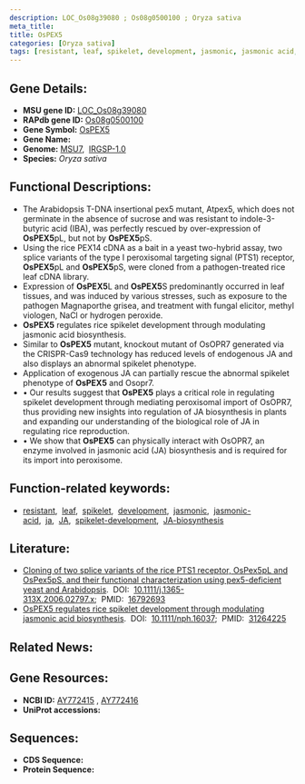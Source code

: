 ```yaml
---
description: LOC_Os08g39080 ; Os08g0500100 ; Oryza sativa
meta_title:
title: OsPEX5
categories: [Oryza sativa]
tags: [resistant, leaf, spikelet, development, jasmonic, jasmonic acid,  ja , JA, spikelet development, JA biosynthesis]
---
```


## Gene Details:
- **MSU gene ID:** [LOC_Os08g39080](http://rice.uga.edu/cgi-bin/ORF_infopage.cgi?orf=LOC_Os08g39080)  
- **RAPdb gene ID:** [Os08g0500100](https://rapdb.dna.affrc.go.jp/locus/?name=Os08g0500100)  
- **Gene Symbol:** <u>OsPEX5</u>
- **Gene Name:**
- **Genome:**  [MSU7](http://rice.uga.edu/),&nbsp;&nbsp;[IRGSP-1.0](https://rapdb.dna.affrc.go.jp/download/irgsp1.html)
- **Species:** *Oryza sativa*

## Functional Descriptions:
   - The Arabidopsis T-DNA insertional pex5 mutant, Atpex5, which does not germinate in the absence of sucrose and was resistant to indole-3-butyric acid (IBA), was perfectly rescued by over-expression of **OsPEX5**pL, but not by **OsPEX5**pS.
   - Using the rice PEX14 cDNA as a bait in a yeast two-hybrid assay, two splice variants of the type I peroxisomal targeting signal (PTS1) receptor, **OsPEX5**pL and **OsPEX5**pS, were cloned from a pathogen-treated rice leaf cDNA library.
   - Expression of **OsPEX5**L and **OsPEX5**S predominantly occurred in leaf tissues, and was induced by various stresses, such as exposure to the pathogen Magnaporthe grisea, and treatment with fungal elicitor, methyl viologen, NaCl or hydrogen peroxide.
   - **OsPEX5** regulates rice spikelet development through modulating jasmonic acid biosynthesis.
   - Similar to **OsPEX5** mutant, knockout mutant of OsOPR7 generated via the CRISPR-Cas9 technology has reduced levels of endogenous JA and also displays an abnormal spikelet phenotype.
   - Application of exogenous JA can partially rescue the abnormal spikelet phenotype of **OsPEX5** and Osopr7.
   - • Our results suggest that **OsPEX5** plays a critical role in regulating spikelet development through mediating peroxisomal import of OsOPR7, thus providing new insights into regulation of JA biosynthesis in plants and expanding our understanding of the biological role of JA in regulating rice reproduction.
   - • We show that **OsPEX5** can physically interact with OsOPR7, an enzyme involved in jasmonic acid (JA) biosynthesis and is required for its import into peroxisome.

## Function-related keywords:
   - [resistant](/tags/resistant/),&nbsp;&nbsp;[leaf](/tags/leaf/),&nbsp;&nbsp;[spikelet](/tags/spikelet/),&nbsp;&nbsp;[development](/tags/development/),&nbsp;&nbsp;[jasmonic](/tags/jasmonic/),&nbsp;&nbsp;[jasmonic-acid](/tags/jasmonic-acid/),&nbsp;&nbsp;[ja](/tags/ja/),&nbsp;&nbsp;[JA](/tags/JA/),&nbsp;&nbsp;[spikelet-development](/tags/spikelet-development/),&nbsp;&nbsp;[JA-biosynthesis](/tags/JA-biosynthesis/)

## Literature:
   - [Cloning of two splice variants of the rice PTS1 receptor, OsPex5pL and OsPex5pS, and their functional characterization using pex5-deficient yeast and Arabidopsis](https://www.doi.org/10.1111/j.1365-313X.2006.02797.x).&nbsp;&nbsp;DOI:&nbsp;&nbsp;[10.1111/j.1365-313X.2006.02797.x](https://www.doi.org/10.1111/j.1365-313X.2006.02797.x);&nbsp;&nbsp;PMID:&nbsp;&nbsp;[16792693](https://pubmed.ncbi.nlm.nih.gov/16792693/)
   - [OsPEX5 regulates rice spikelet development through modulating jasmonic acid biosynthesis](https://www.doi.org/10.1111/nph.16037).&nbsp;&nbsp;DOI:&nbsp;&nbsp;[10.1111/nph.16037](https://www.doi.org/10.1111/nph.16037);&nbsp;&nbsp;PMID:&nbsp;&nbsp;[31264225](https://pubmed.ncbi.nlm.nih.gov/31264225/)

## Related News:

## Gene Resources:
- **NCBI ID:**  [AY772415](http://www.ncbi.nlm.nih.gov/nuccore/AY772415)&nbsp;,&nbsp;[AY772416](http://www.ncbi.nlm.nih.gov/nuccore/AY772416)
- **UniProt accessions:** [](https://www.uniprot.org/uniprotkb//entry)

## Sequences:
- **CDS Sequence:**
- **Protein Sequence:**
